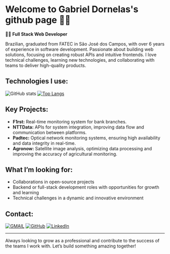 # Welcome to Gabriel Dornelas's github page 👋🏼

👨‍💻 **Full Stack Web Developer**

Brazilian, graduated from FATEC in São José dos Campos, with over 6 years of experience in software development. Passionate about building web solutions, focusing on creating robust APIs and intuitive frontends. I love technical challenges, learning new technologies, and collaborating with teams to deliver high-quality products.

## Technologies I use:

![GitHub stats](https://github-readme-stats.vercel.app/api?username=GabrielDornelas&hide=contribs&include_all_commits=true&rank_icon=github&show_icons=true&theme=transparent)
[![Top Langs](https://github-readme-stats.vercel.app/api/top-langs/?username=GabrielDornelas&hide=java,C%2B%2B&layout=compact)](https://github.com/GabrielDornelas/github-readme-stats)

## Key Projects:

- **F1rst:** Real-time monitoring system for bank branches.
- **NTTData:** APIs for system integration, improving data flow and communication between platforms.
- **Padtec:** Optical network monitoring systems, ensuring high availability and data integrity in real-time.
- **Agronow:** Satellite image analysis, optimizing data processing and improving the accuracy of agricultural monitoring.

## What I’m looking for:

- Collaborations in open-source projects
- Backend or full-stack development roles with opportunities for growth and learning
- Technical challenges in a dynamic and innovative environment

## Contact:

[![GMAIL](https://img.shields.io/badge/Gmail-D14836?style=for-the-badge&logo=gmail&logoColor=white)](zerick.gd@gmail.com)
[![GitHub](https://img.shields.io/badge/GitHub-100000?style=for-the-badge&logo=github&logoColor=white)](https://github.com/GabrielDornelas)
[![LinkedIn](https://img.shields.io/badge/LinkedIn-0077B5?style=for-the-badge&logo=linkedin&logoColor=white)](https://www.linkedin.com/in/gabriel-dornelas-a3aa9678/)

---

Always looking to grow as a professional and contribute to the success of the teams I work with. Let’s build something amazing together!
